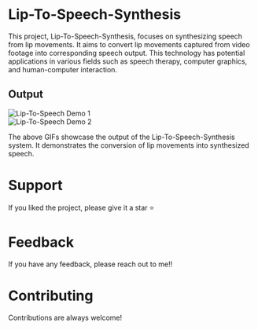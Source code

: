 # Lip-To-Speech-Synthesis

This project, Lip-To-Speech-Synthesis, focuses on synthesizing speech from lip movements. It aims to convert lip movements captured from video footage into corresponding speech output. This technology has potential applications in various fields such as speech therapy, computer graphics, and human-computer interaction.

## Output

![Lip-To-Speech Demo 1](https://user-images.githubusercontent.com/93143666/192133355-07e3ea30-6e43-4397-8563-6d901615cb88.gif)<br/>
![Lip-To-Speech Demo 2](https://user-images.githubusercontent.com/93143666/192133363-b4672e39-f120-421d-b3d3-4b0f904b5d7a.gif)

The above GIFs showcase the output of the Lip-To-Speech-Synthesis system. It demonstrates the conversion of lip movements into synthesized speech.




# Support 
If you liked the project, please give it a star ⭐

# Feedback 
If you have any feedback, please reach out to me!!

# Contributing 
Contributions are always welcome!
